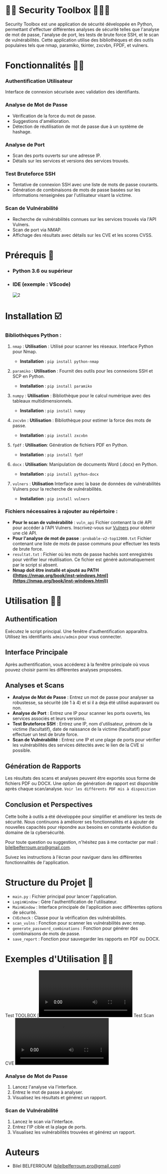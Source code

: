 # 📑📝 Security Toolbox 📄👨‍💻

Security Toolbox est une application de sécurité développée en Python, permettant d'effectuer différentes analyses de sécurité telles que l'analyse de mot de passe, l'analyse de port, les tests de brute force SSH, et le scan de vulnérabilités. Cette application utilise des bibliothèques et des outils populaires tels que nmap, paramiko, tkinter, zxcvbn, FPDF, et vulners.

# Fonctionnalités 👨‍💻

### Authentification Utilisateur

Interface de connexion sécurisée avec validation des identifiants.

### Analyse de Mot de Passe

- Vérification de la force du mot de passe.
- Suggestions d'amélioration.
- Détection de réutilisation de mot de passe due à un système de hashage.

### Analyse de Port

- Scan des ports ouverts sur une adresse IP.
- Détails sur les services et versions des services trouvés.

### Test Bruteforce SSH

- Tentative de connexion SSH avec une liste de mots de passe courants.
- Génération de combinaisons de mots de passe basées sur les informations renseignées par l'utilisateur visant la victime.

### Scan de Vulnérabilité

- Recherche de vulnérabilités connues sur les services trouvés via l'API Vulners.
- Scan de port via NMAP.
- Affichage des résultats avec détails sur les CVE et les scores CVSS.

# Prérequis 📝

- ### Python 3.6 ou supérieur
- ### IDE (exemple : VScode)
  ![2](https://raw.githubusercontent.com/SP-XD/SP-XD/main/images/dev-working_rounded.gif)

# Installation ☑️

### Bibliothèques Python :

1. `nmap` : **Utilisation** : Utilisé pour scanner les réseaux. Interface Python pour Nmap.
   - **Installation** : `pip install python-nmap`
   
2. `paramiko` : **Utilisation** : Fournit des outils pour les connexions SSH et SCP en Python.
   - **Installation** : `pip install paramiko`

3. `numpy` : **Utilisation** : Bibliothèque pour le calcul numérique avec des tableaux multidimensionnels.
   - **Installation** : `pip install numpy`

4. `zxcvbn` : **Utilisation** : Bibliothèque pour estimer la force des mots de passe.
   - **Installation** : `pip install zxcvbn`

5. `fpdf` : **Utilisation**: Génération de fichiers PDF en Python.
   - **Installation** : `pip install fpdf`

6. `docx` : **Utilisation**: Manipulation de documents Word (.docx) en Python.
   - **Installation** : `pip install python-docx`

7. `vulners` : **Utilisation** Interface avec la base de données de vulnérabilités Vulners pour la recherche de vulnérabilités.
   - **Installation** : `pip install vulners`

### Fichiers nécessaires à rajouter au répértoire :

- **Pour le scan de vulnérabilité** : `vuln_api` Fichier contenant la clé API pour accéder à l'API Vulners. Inscrivez-vous sur [Vulners](https://vulners.com/) pour obtenir une clé API.
- **Pour l'analyse de mot de passe** : `probable-v2-top12000.txt` Fichier contenant une liste de mots de passe communs pour effectuer les tests de brute force.
- `resultat.txt` : Fichier où les mots de passe hachés sont enregistrés pour vérifier leur réutilisation. Ce fichier est généré automatiquement par le script si absent.
- **Nmap doit être installé et ajouté au PATH ([https://nmap.org/book/inst-windows.html](https://nmap.org/book/inst-windows.html))**

# Utilisation 👨‍💻

## Authentification
Exécutez le script principal. Une fenêtre d'authentification apparaîtra. Utilisez les identifiants `admin/admin` pour vous connecter.

## Interface Principale
Après authentification, vous accéderez à la fenêtre principale où vous pouvez choisir parmi les différentes analyses proposées.

## Analyses et Scans
- **Analyse de Mot de Passe** : Entrez un mot de passe pour analyser sa robustesse, sa sécurité (de 1 à 4) et si il a deja été utilisé auparavant ou non.
- **Analyse de Port** : Entrez une IP pour scanner les ports ouverts, les services associés et leurs versions.
- **Test Bruteforce SSH** : Entrez une IP, nom d'utilisateur, prénom de la victime (facultatif), date de naissance de la victime (facultatif) pour effectuer un test de brute force.
- **Scan de Vulnérabilité** : Entrez une IP et une plage de ports pour vérifier les vulnérabilités des services détectés avec le lien de la CVE si possible.

## Génération de Rapports
Les résultats des scans et analyses peuvent être exportés sous forme de fichiers PDF ou DOCX. Une option de génération de rapport est disponible après chaque scan/analyse.
`Voir les différents PDF mis à disposition`


## Conclusion et Perspectives
Cette boîte à outils a été développée pour simplifier et améliorer les tests de sécurité. Nous continuons à améliorer ses fonctionnalités et à ajouter de nouvelles capacités pour répondre aux besoins en constante évolution du domaine de la cybersécurité.

Pour toute question ou suggestion, n'hésitez pas à me contacter par mail : bilelbelferroum.pro@gmail.com.

Suivez les instructions à l'écran pour naviguer dans les différentes fonctionnalités de l'application.

# Structure du Projet 📝
- `main.py` : Fichier principal pour lancer l'application.
- `LoginWindow` : Gère l'authentification de l'utilisateur.
- `MainWindow` : Interface principale de l'application avec différentes options de sécurité.
- `CVEcheck` : Classe pour la vérification des vulnérabilités.
- `scan_vulns` : Fonction pour scanner les vulnérabilités avec nmap.
- `generate_password_combinations` : Fonction pour générer des combinaisons de mots de passe.
- `save_report` : Fonction pour sauvegarder les rapports en PDF ou DOCX.

# Exemples d'Utilisation 👨‍💻
Test TOOLBOX
[![Watch the video](Test_TOOLBOX.mp4)
Test Scan CVE
![Watch the video](Test_Scan_CVE.mp4)
### Analyse de Mot de Passe
1. Lancez l'analyse via l'interface.
2. Entrez le mot de passe à analyser.
3. Visualisez les résultats et générez un rapport.

### Scan de Vulnérabilité
1. Lancez le scan via l'interface.
2. Entrez l'IP cible et la plage de ports.
3. Visualisez les vulnérabilités trouvées et générez un rapport.

# Auteurs
- Bilel BELFERROUM (bilelbelferroum.pro@gmail.com)
